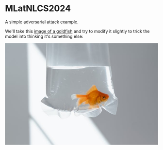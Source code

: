 # MLatNLCS2024

A simple adversarial attack example.

We'll take this [image of a goldfish](https://www.pexels.com/photo/a-goldfish-in-a-plastic-bag-8434694/) and try to modify it slightly to trick the model into thinking it's something else:

![goldfish](pexels-mart-production-8434694.jpg)
